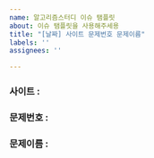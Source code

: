 ```yaml
---
name: 알고리즘스터디 이슈 탬플릿
about: 이슈 탬플릿을 사용해주세용
title: "[날짜] 사이트 문제번호 문제이름"
labels: ''
assignees: ''

---
```


### 사이트 : 
### 문제번호 : 
### 문제이름 :
